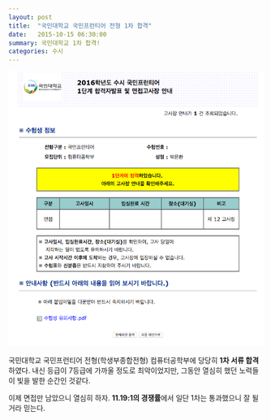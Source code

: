 ```yaml
---
layout: post
title:  "국민대학교 국민프런티어 전형 1차 합격"
date:   2015-10-15 06:30:00
summary: 국민대학교 1차 합격!
categories: 수시
---
```


![](https://raw.githubusercontent.com/DainelPark/dainelpark.github.io/master/images/kookmin_first_step_passed.png)

국민대학교 국민프런티어 전형(학생부종합전형) 컴퓨터공학부에 당당히 **1차 서류 합격**하였다. 내신 등급이 7등급에 가까울 정도로 최악이었지만, 그동안 열심히 했던 노력들이 빛을 발한 순간인 것같다.

이제 면접만 남았으니 열심히 하자. **11.19:1의 경쟁률**에서 일단 1차는 통과했으니 잘 될거라 믿는다.